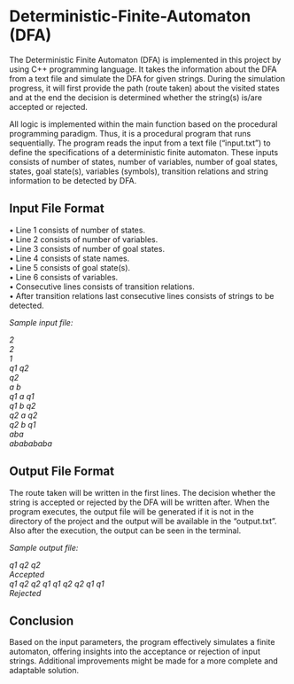 # Deterministic-Finite-Automaton (DFA)

The Deterministic Finite Automaton (DFA) is implemented in this project by using C++ programming 
language. It takes the information about the DFA from a text file and simulate the DFA for given 
strings. During the simulation progress, it will first provide the path (route taken) about the visited 
states and at the end the decision is determined whether the string(s) is/are accepted or rejected. 

All logic is implemented within the main function based on the procedural programming paradigm. 
Thus, it is a procedural program that runs sequentially. The program reads the input from a text file 
(“input.txt”) to define the specifications of a deterministic finite automaton. These inputs consists of 
number of states, number of variables, number of goal states, states, goal state(s), variables 
(symbols), transition relations and string information to be detected by DFA. 

<h2>Input File Format</h2>

• Line 1 consists of number of states. </br>
• Line 2 consists of number of variables. </br>
• Line 3 consists of number of goal states. </br>
• Line 4 consists of state names. </br>
• Line 5 consists of goal state(s). </br> 
• Line 6 consists of variables. </br>
• Consecutive lines consists of transition relations. </br>
• After transition relations last consecutive lines consists of strings to be detected. </br>

<i>
Sample input file: 

2 </br>
2 </br>
1 </br>
q1 q2 </br>
q2 </br>
a b </br>
q1 a q1 </br>
q1 b q2 </br>
q2 a q2 </br>
q2 b q1 </br>
aba </br>
ababababa </br>
</i>

<h2>Output File Format</h2>

The route taken will be written in the first lines. The decision whether the string is accepted 
or rejected by the DFA will be written after. When the program executes, the output file will 
be generated if it is not in the directory of the project and the output will be available in the 
“output.txt”. Also after the execution, the output can be seen in the terminal.

<i>
Sample output file: 

q1 q2 q2 </br>
Accepted </br>
q1 q2 q2 q1 q1 q2 q2 q1 q1 </br>
Rejected </br>
</i>

<h2>Conclusion</h2>

Based on the input parameters, the program effectively simulates a finite automaton, offering insights 
into the acceptance or rejection of input strings. Additional improvements might be made for a more 
complete and adaptable solution.
